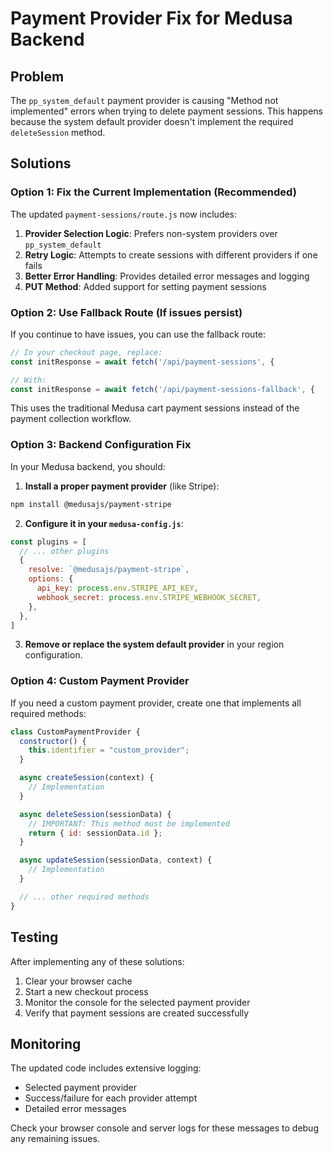# Payment Provider Fix for Medusa Backend

## Problem
The `pp_system_default` payment provider is causing "Method not implemented" errors when trying to delete payment sessions. This happens because the system default provider doesn't implement the required `deleteSession` method.

## Solutions

### Option 1: Fix the Current Implementation (Recommended)
The updated `payment-sessions/route.js` now includes:

1. **Provider Selection Logic**: Prefers non-system providers over `pp_system_default`
2. **Retry Logic**: Attempts to create sessions with different providers if one fails
3. **Better Error Handling**: Provides detailed error messages and logging
4. **PUT Method**: Added support for setting payment sessions

### Option 2: Use Fallback Route (If issues persist)
If you continue to have issues, you can use the fallback route:

```javascript
// In your checkout page, replace:
const initResponse = await fetch('/api/payment-sessions', {

// With:
const initResponse = await fetch('/api/payment-sessions-fallback', {
```

This uses the traditional Medusa cart payment sessions instead of the payment collection workflow.

### Option 3: Backend Configuration Fix
In your Medusa backend, you should:

1. **Install a proper payment provider** (like Stripe):
```bash
npm install @medusajs/payment-stripe
```

2. **Configure it in your `medusa-config.js`**:
```javascript
const plugins = [
  // ... other plugins
  {
    resolve: `@medusajs/payment-stripe`,
    options: {
      api_key: process.env.STRIPE_API_KEY,
      webhook_secret: process.env.STRIPE_WEBHOOK_SECRET,
    },
  },
]
```

3. **Remove or replace the system default provider** in your region configuration.

### Option 4: Custom Payment Provider
If you need a custom payment provider, create one that implements all required methods:

```javascript
class CustomPaymentProvider {
  constructor() {
    this.identifier = "custom_provider";
  }

  async createSession(context) {
    // Implementation
  }

  async deleteSession(sessionData) {
    // IMPORTANT: This method must be implemented
    return { id: sessionData.id };
  }

  async updateSession(sessionData, context) {
    // Implementation
  }

  // ... other required methods
}
```

## Testing
After implementing any of these solutions:

1. Clear your browser cache
2. Start a new checkout process
3. Monitor the console for the selected payment provider
4. Verify that payment sessions are created successfully

## Monitoring
The updated code includes extensive logging:
- Selected payment provider
- Success/failure for each provider attempt
- Detailed error messages

Check your browser console and server logs for these messages to debug any remaining issues.
